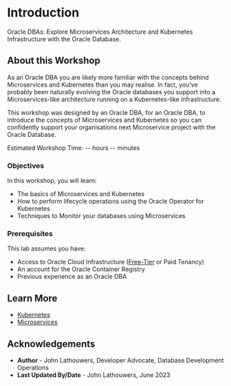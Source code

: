 # Introduction

Oracle DBAs: Explore Microservices Architecture and Kubernetes Infrastructure with the Oracle Database.

## About this Workshop

As an Oracle DBA you are likely more familiar with the concepts behind Microservices and Kubernetes than you may realise.  In fact, you've probably been naturally evolving the Oracle databases you support into a Microservices-like architecture running on a Kubernetes-like infrastructure.

This workshop was designed by an Oracle DBA, for an Oracle DBA, to introduce the concepts of Microservices and Kubernetes so you can confidently support your organisations next Microservice project with the Oracle Database.

Estimated Workshop Time: -- hours -- minutes

  []()

### Objectives

In this workshop, you will learn:

* The basics of Microservices and Kubernetes
* How to perform lifecycle operations using the Oracle Operator for Kubernetes
* Techniques to Monitor your databases using Microservices

### Prerequisites

This lab assumes you have:

* Access to Oracle Cloud Infrastructure ([Free-Tier](https://www.oracle.com/uk/cloud/free/) or Paid Tenancy)
* An account for the Oracle Container Registry
* Previous experience as an Oracle DBA

## Learn More

* [Kubernetes](https://kubernetes.io/)
* [Microservices](https://microservices.io/)

## Acknowledgements

* **Author** - John Lathouwers, Developer Advocate, Database Development Operations
* **Last Updated By/Date** - John Lathouwers, June 2023
